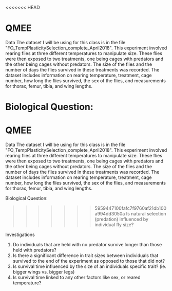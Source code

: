 <<<<<<< HEAD
# QMEE

Data
The dataset I will be using for this class is in the file "FO_TempPlasticitySelection_complete_April2018". This experiment involved rearing flies at three different temperatures to manipulate size. These flies were then exposed to two treatments, one being cages with predators and the other being cages without predators. The size of the flies and the number of days the flies survived in these treatments was recorded.
The dataset includes information on rearing temperature, treatment, cage number, how long the flies survived, the sex of the flies, and measurements for thorax, femur, tibia, and wing lengths. 

Biological Question:
=======
# QMEE

Data
The dataset I will be using for this class is in the file "FO_TempPlasticitySelection_complete_April2018". This experiment involved rearing flies at three different temperatures to manipulate size. These flies were then exposed to two treatments, one being cages with predators and the other being cages without predators. The size of the flies and the number of days the flies survived in these treatments was recorded.
The dataset includes information on rearing temperature, treatment, cage number, how long the flies survived, the sex of the flies, and measurements for thorax, femur, tibia, and wing lengths. 

Biological Question:
>>>>>>> 5959447100fafc7f9760af21db100a994dd3050a
Is natural selection (predation) influenced by individual fly size?

Investigations
1) Do individuals that are held with no predator survive longer than those held with predators?
2) Is there a significant difference in trait sizes between individuals that survived to the end of the experiment as opposed to those that did not?
3) Is survival time influenced by the size of an individuals specific trait? (ie. bigger wings vs. bigger legs)
4) Is survival time linked to any other factors like sex, or reared temperature?